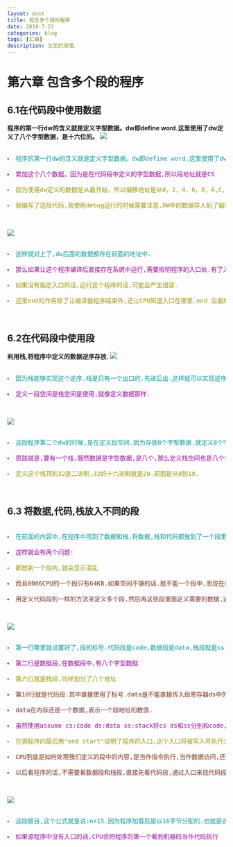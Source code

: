```yaml
---
layout: post
title: 包含多个段的程序
date: 2018-7-22
categories: blog
tags: [汇编]
description: 文艺的流氓。
---
```

# 第六章 包含多个段的程序 #
## 6.1在代码段中使用数据 ##
**程序的第一行dw的含义就是定义字型数据。dw即define word.这里使用了dw定义了八个字型数据，是十六位的。**
![](https://i.imgur.com/EMbSAeF.png)
<pre>
<ur>
<li style="color: rgb(10, 153, 153);">程序的第一行dw的含义就是定义字型数据。dw即define word.这里使用了dw定义了八个字型数据，是十六位的。而db就是8位的</li>
<li style="color: rgb(153, 10, 153);">累加这个八个数据，因为是在代码段中定义的字型数据,所以段地址就是CS</li>
<li style="color: rgb(153, 153, 10);">因为使用dw定义的数据是从最开始，所以偏移地址是从0，2，4，6，8，A,C,E.处</li>
<li style="color: rgb(153, 153, 10);">我编写了这段代码,我使用debug运行的时候需要注意,DW中的数据存入到了偏移地址中10就是16,所以我们需要把ip指向到10.</li>
</ur>
</pre>
![](https://i.imgur.com/i52V4qt.png)
<pre>
<ur>
<li style="color: rgb(10, 153, 153);">这样就对上了,dw后面的数据都存在前面的地址中.</li>
<li style="color: rgb(153, 10, 153);">那么如果让这个程序编译后直接存在系统中运行,需要指明程序的入口处.有了入口CPU就会从入口读取数据</li>
<li style="color: rgb(153, 153, 10);">如果没有指定入口的话,运行这个程序的话,可能会产生错误.</li>
<li style="color: rgb(153, 153, 10);">这里end的作用除了让编译器程序结束外,还让CPU知道入口在哪里.end 后面的标号就是入口.</li>
</ur>
</pre>
## 6.2在代码段中使用段 ##
**利用栈,将程序中定义的数据逆序存放.**
![](https://i.imgur.com/U37rmLA.png)
<pre>
<ur>
<li style="color: rgb(10, 153, 153);">因为栈能够实现这个逆序.栈是只有一个出口的.先进后出.这样就可以实现逆序的存放</li>
<li style="color: rgb(153, 10, 153);">定义一段空间是栈空间是使用,就像定义数据那样.</li>
</ur>
</pre>
![](https://i.imgur.com/8C4iXej.png)
<pre>
<ur>
<li style="color: rgb(10, 153, 153);">这段程序第二个dw的时候,是在定义段空间.因为存放8个字型数据.就定义8个字型数据</li>
<li style="color: rgb(153, 10, 153);">思路就是,要有一个栈,既然数据是字型数据,是八个,那么定义栈空间也是八个字型数据的空间.然后再设置栈顶.利用两个循环,一个是存一个取.</li>
<li style="color: rgb(153, 153, 10);">定义这个栈顶的32是二进制.32的十六进制就是20.前面是从0到19.</li>
</ur>
</pre>
## 6.3 将数据,代码,栈放入不同的段 ##
<pre>
<ur>
<li style="color: rgb(10, 153, 153);">在前面的内容中,在程序中用到了数据和栈,将数据,栈和代码都放到了一个段里面.编程的时候要注意何处是段,何处是栈,何处是代码.</li>
<li style="color: rgb(153, 10, 153);">这样就会有两个问题:</li>
<li style="color: rgb(153, 153, 10);">都放到一个段内,就会显示混乱</li>
<li style="color: rgb(120,50,15)">而且8086CPU的一个段只有64KB.如果空间不够的话.就不能一个段中,而现在的CPU的话,是32位的和64位的CPU.那么就不会存在空间不够了.</li>
<li style="color: rgb(120,50,50)">用定义代码段的一样的方法来定义多个段.然后再这些段里面定义需要的数据.通过定义数据来取得栈空间.</li>
</ur>
</pre>
![](https://i.imgur.com/DTXaKbF.png)
<pre>
<ur>
<li style="color: rgb(10, 153, 153);">第一行哪里就设置好了,段的标号.代码段是code,数据段是data,栈段就是ss.</li>
<li style="color: rgb(153, 10, 153);">第二行是数据段,在数据段中,有八个字型数据</li>
<li style="color: rgb(153, 153, 10);">第六行就是栈段,同样划分了八个地址</li>
<li style="color: rgb(120,50,15)">第10行就是代码段.其中直接使用了标号.data是不能直接传入段寄存器ds中的,要通过一个通用寄存器来传送.</li>
<li style="color: rgb(120,50,50)">data在内存还是一个数据,表示一个段地址的数值.</li>
<li style="color: rgb(153, 10, 153);">虽然使用assume cs:code ds:data ss:stack将cs ds和ss分别和code,data,stack段相连,但是CPU是不知道的.主要原因是这个伪指令,assume.</li>
<li style="color: rgb(153, 153, 10);">在源程序的最后用"end start"说明了程序的入口,这个入口将被写入可执行文件的描述信息,可执行文件中的程序被加载入内存后,CPU的CS:IP被设置指向这个入口.标号start在code段中,这样CPU就将code段中的内容当作指令来执行了.</li>
<li style="color: rgb(120,50,15)">CPU到底是如何处理我们定义的段中的内容,是当作指令执行,当作数据访问,还是当作栈空间,完全是靠程序中具体的汇编指令,和汇编指令对CS:IP,SS:SP,DS等寄存器的设置来决定的.</li>
<li style="color: rgb(120,50,50)">以后看程序的话,不需要看数据段和栈段,直接先看代码段,通过入口来找代码段.</li>
</ur>
</pre>
![](https://i.imgur.com/1PbKBL2.png)
<pre>
<ur>
<li style="color: rgb(10, 153, 153);">这段题目,这个公式就是说:n+15.因为程序加载后是以16字节分配的.也就是说不足16字节,也会被分配16字节.而段总是16的倍数,</li>
<li style="color: rgb(153, 10, 153);">如果源程序中没有入口的话,CPU会把程序的第一个看到机器码当作代码执行</li>
</ur>
</pre>
